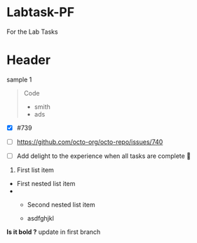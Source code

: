 # Labtask-PF
For the Lab Tasks

# Header
sample 1 


> Code
> * smith
> * ads

 - [x] #739
 - [ ] https://github.com/octo-org/octo-repo/issues/740
 - [ ] Add delight to the experience when all tasks are
complete :tada:


1. First list item
- First nested list item
- - Second nested list item
 
  - asdfghjkl
 
**Is it bold ?**
 update in first branch
